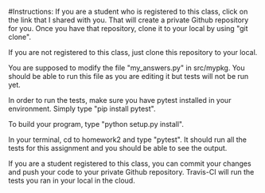 #Instructions:
If you are a student who is registered to this class, click on the link that I shared with you. That will create a private Github repository for you. Once you have that repository, clone it to your local by using "git clone".

If you are not registered to this class, just clone this repository to your local.

You are supposed to modify the file "my_answers.py" in src/mypkg. You should be able to run this file as you are editing it but tests will not be run yet.

In order to run the tests, make sure you have pytest installed in your environment. Simply type "pip install pytest".

To build your program, type "python setup.py install".

In your terminal, cd to homework2 and type "pytest". It should run all the tests for this assignment and you should be able to see the output.

If you are a student registered to this class, you can commit your changes and push your code to your private Github repository. Travis-CI will run the tests you ran in your local in the cloud.
